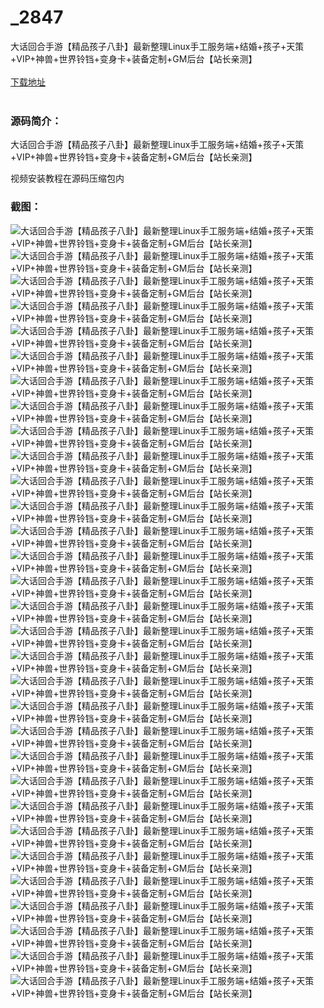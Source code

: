 # _2847
大话回合手游【精品孩子八卦】最新整理Linux手工服务端+结婚+孩子+天策+VIP+神兽+世界铃铛+变身卡+装备定制+GM后台【站长亲测】
<br/></br>
[下载地址](https://www.uuid2.com/2847.html "下载地址")
<br/></br>
<h3>源码简介：</h3>
<p>大话回合手游【精品孩子八卦】最新整理Linux手工服务端+结婚+孩子+天策+VIP+神兽+世界铃铛+变身卡+装备定制+GM后台【站长亲测】<p>
<p>视频安装教程在源码压缩包内<p>
<h3>截图：</h3>
<img src="https://www.uuid2.com/wp-content/uploads/img/202202/c060461180.jpg" alt="大话回合手游【精品孩子八卦】最新整理Linux手工服务端+结婚+孩子+天策+VIP+神兽+世界铃铛+变身卡+装备定制+GM后台【站长亲测】"><img src="https://www.uuid2.com/wp-content/uploads/img/202202/c060461917.jpg" alt="大话回合手游【精品孩子八卦】最新整理Linux手工服务端+结婚+孩子+天策+VIP+神兽+世界铃铛+变身卡+装备定制+GM后台【站长亲测】"><img src="https://www.uuid2.com/wp-content/uploads/img/202202/c060461633.jpg" alt="大话回合手游【精品孩子八卦】最新整理Linux手工服务端+结婚+孩子+天策+VIP+神兽+世界铃铛+变身卡+装备定制+GM后台【站长亲测】"><img src="https://www.uuid2.com/wp-content/uploads/img/202202/c060461778.jpg" alt="大话回合手游【精品孩子八卦】最新整理Linux手工服务端+结婚+孩子+天策+VIP+神兽+世界铃铛+变身卡+装备定制+GM后台【站长亲测】"><img src="https://www.uuid2.com/wp-content/uploads/img/202202/c060461297.jpg" alt="大话回合手游【精品孩子八卦】最新整理Linux手工服务端+结婚+孩子+天策+VIP+神兽+世界铃铛+变身卡+装备定制+GM后台【站长亲测】"><img src="https://www.uuid2.com/wp-content/uploads/img/202202/d73b542365.jpg" alt="大话回合手游【精品孩子八卦】最新整理Linux手工服务端+结婚+孩子+天策+VIP+神兽+世界铃铛+变身卡+装备定制+GM后台【站长亲测】"><img src="https://www.uuid2.com/wp-content/uploads/img/202202/d73b542765.jpg" alt="大话回合手游【精品孩子八卦】最新整理Linux手工服务端+结婚+孩子+天策+VIP+神兽+世界铃铛+变身卡+装备定制+GM后台【站长亲测】"><img src="https://www.uuid2.com/wp-content/uploads/img/202202/d73b542761.jpg" alt="大话回合手游【精品孩子八卦】最新整理Linux手工服务端+结婚+孩子+天策+VIP+神兽+世界铃铛+变身卡+装备定制+GM后台【站长亲测】"><img src="https://www.uuid2.com/wp-content/uploads/img/202202/d73b542158.jpg" alt="大话回合手游【精品孩子八卦】最新整理Linux手工服务端+结婚+孩子+天策+VIP+神兽+世界铃铛+变身卡+装备定制+GM后台【站长亲测】"><img src="https://www.uuid2.com/wp-content/uploads/img/202202/d73b542464.jpg" alt="大话回合手游【精品孩子八卦】最新整理Linux手工服务端+结婚+孩子+天策+VIP+神兽+世界铃铛+变身卡+装备定制+GM后台【站长亲测】"><img src="https://www.uuid2.com/wp-content/uploads/img/202202/d73b542225.jpg" alt="大话回合手游【精品孩子八卦】最新整理Linux手工服务端+结婚+孩子+天策+VIP+神兽+世界铃铛+变身卡+装备定制+GM后台【站长亲测】"><img src="https://www.uuid2.com/wp-content/uploads/img/202202/d73b542124.jpg" alt="大话回合手游【精品孩子八卦】最新整理Linux手工服务端+结婚+孩子+天策+VIP+神兽+世界铃铛+变身卡+装备定制+GM后台【站长亲测】"><img src="https://www.uuid2.com/wp-content/uploads/img/202202/9a04ab5273.jpg" alt="大话回合手游【精品孩子八卦】最新整理Linux手工服务端+结婚+孩子+天策+VIP+神兽+世界铃铛+变身卡+装备定制+GM后台【站长亲测】"><img src="https://www.uuid2.com/wp-content/uploads/img/202202/9a04ab5588.jpg" alt="大话回合手游【精品孩子八卦】最新整理Linux手工服务端+结婚+孩子+天策+VIP+神兽+世界铃铛+变身卡+装备定制+GM后台【站长亲测】"><img src="https://www.uuid2.com/wp-content/uploads/img/202202/3b32d5e593.jpg" alt="大话回合手游【精品孩子八卦】最新整理Linux手工服务端+结婚+孩子+天策+VIP+神兽+世界铃铛+变身卡+装备定制+GM后台【站长亲测】"><img src="https://www.uuid2.com/wp-content/uploads/img/202202/3b32d5e574.jpg" alt="大话回合手游【精品孩子八卦】最新整理Linux手工服务端+结婚+孩子+天策+VIP+神兽+世界铃铛+变身卡+装备定制+GM后台【站长亲测】"><img src="https://www.uuid2.com/wp-content/uploads/img/202202/3b32d5e122.jpg" alt="大话回合手游【精品孩子八卦】最新整理Linux手工服务端+结婚+孩子+天策+VIP+神兽+世界铃铛+变身卡+装备定制+GM后台【站长亲测】"><img src="https://www.uuid2.com/wp-content/uploads/img/202202/a78d73e158.jpg" alt="大话回合手游【精品孩子八卦】最新整理Linux手工服务端+结婚+孩子+天策+VIP+神兽+世界铃铛+变身卡+装备定制+GM后台【站长亲测】"><img src="https://www.uuid2.com/wp-content/uploads/img/202202/a78d73e554.jpg" alt="大话回合手游【精品孩子八卦】最新整理Linux手工服务端+结婚+孩子+天策+VIP+神兽+世界铃铛+变身卡+装备定制+GM后台【站长亲测】"><img src="https://www.uuid2.com/wp-content/uploads/img/202202/a78d73e107.jpg" alt="大话回合手游【精品孩子八卦】最新整理Linux手工服务端+结婚+孩子+天策+VIP+神兽+世界铃铛+变身卡+装备定制+GM后台【站长亲测】"><img src="https://www.uuid2.com/wp-content/uploads/img/202202/a78d73e657.jpg" alt="大话回合手游【精品孩子八卦】最新整理Linux手工服务端+结婚+孩子+天策+VIP+神兽+世界铃铛+变身卡+装备定制+GM后台【站长亲测】"><img src="https://www.uuid2.com/wp-content/uploads/img/202202/a78d73e315.jpg" alt="大话回合手游【精品孩子八卦】最新整理Linux手工服务端+结婚+孩子+天策+VIP+神兽+世界铃铛+变身卡+装备定制+GM后台【站长亲测】"><img src="https://www.uuid2.com/wp-content/uploads/img/202202/a78d73e807.jpg" alt="大话回合手游【精品孩子八卦】最新整理Linux手工服务端+结婚+孩子+天策+VIP+神兽+世界铃铛+变身卡+装备定制+GM后台【站长亲测】"><img src="https://www.uuid2.com/wp-content/uploads/img/202202/a78d73e116.jpg" alt="大话回合手游【精品孩子八卦】最新整理Linux手工服务端+结婚+孩子+天策+VIP+神兽+世界铃铛+变身卡+装备定制+GM后台【站长亲测】"><img src="https://www.uuid2.com/wp-content/uploads/img/202202/0b1abe3247.jpg" alt="大话回合手游【精品孩子八卦】最新整理Linux手工服务端+结婚+孩子+天策+VIP+神兽+世界铃铛+变身卡+装备定制+GM后台【站长亲测】"><img src="https://www.uuid2.com/wp-content/uploads/img/202202/0b1abe3787.jpg" alt="大话回合手游【精品孩子八卦】最新整理Linux手工服务端+结婚+孩子+天策+VIP+神兽+世界铃铛+变身卡+装备定制+GM后台【站长亲测】"><img src="https://www.uuid2.com/wp-content/uploads/img/202202/0b1abe3868.jpg" alt="大话回合手游【精品孩子八卦】最新整理Linux手工服务端+结婚+孩子+天策+VIP+神兽+世界铃铛+变身卡+装备定制+GM后台【站长亲测】"><img src="https://www.uuid2.com/wp-content/uploads/img/202202/0b1abe3248.jpg" alt="大话回合手游【精品孩子八卦】最新整理Linux手工服务端+结婚+孩子+天策+VIP+神兽+世界铃铛+变身卡+装备定制+GM后台【站长亲测】"><img src="https://www.uuid2.com/wp-content/uploads/img/202202/0b1abe3142.jpg" alt="大话回合手游【精品孩子八卦】最新整理Linux手工服务端+结婚+孩子+天策+VIP+神兽+世界铃铛+变身卡+装备定制+GM后台【站长亲测】"><img src="https://www.uuid2.com/wp-content/uploads/img/202202/0b1abe3519.jpg" alt="大话回合手游【精品孩子八卦】最新整理Linux手工服务端+结婚+孩子+天策+VIP+神兽+世界铃铛+变身卡+装备定制+GM后台【站长亲测】"><img src="https://www.uuid2.com/wp-content/uploads/img/202202/0b1abe3603.jpg" alt="大话回合手游【精品孩子八卦】最新整理Linux手工服务端+结婚+孩子+天策+VIP+神兽+世界铃铛+变身卡+装备定制+GM后台【站长亲测】">
